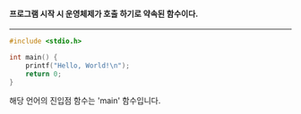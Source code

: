 #### 프로그램 시작 시 운영체제가 호출 하기로 약속된 함수이다. ####
___

```c
#include <stdio.h>

int main() {
	printf("Hello, World!\n");
	return 0;
}
```

해당 언어의 진입점 함수는 'main' 함수입니다.
